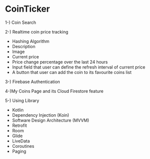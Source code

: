# CoinTicker

1-) Coin Search

2-) Realtime coin price tracking
 - Hashing Algorithm 
 - Description
 - Image
 - Current price 
 - Price change percentage over the last 24 hours
 - Input field that user can define the refresh interval of current price
 - A button that user can add the coin to its favourite coins list
 
 3-) Firebase Authentication
 
 4-)My Coins Page and its Cloud Firestore feature 
 
 5-) Using Library
  - Kotlin 
  - Dependency Injection (Koin)
  - Software Design Architecture (MVVM)
  - Retrofit
  - Room
  - Glide
  - LiveData
  - Coroutines
  - Paging
   

